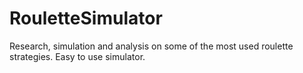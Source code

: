 # RouletteSimulator
Research, simulation and analysis on some of the most used roulette strategies. Easy to use simulator.
